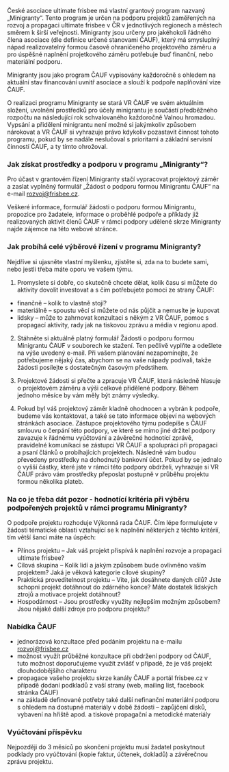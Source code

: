 <!-- TODO: doplnit aktualni zadost o minigranty -->

České asociace ultimate frisbee má vlastní grantový program nazvaný „Minigranty“. Tento program je určen na podporu projektů zaměřených na rozvoj a propagaci ultimate frisbee v ČR v jednotlivých regionech a městech směrem k širší veřejnosti. Minigranty jsou určeny pro jakéhokoli řádného člena asociace (dle definice určené stanovami ČAUF), který má smysluplný nápad realizovatelný formou časově ohraničeného projektového záměru a pro úspěšné naplnění projetkového záměru potřebuje buď finanční, nebo materiální podporu.
 
Minigranty jsou jako program ČAUF vypisovány každoročně s ohledem na aktuální stav financování uvnitř asociace a slouží k podpoře naplňování vize ČAUF. 
 
O realizaci programu Minigranty se stará VR ČAUF ve svém aktuálním složení, uvolnění prostředků pro účely minigrantu je součástí předběžného rozpočtu na následující rok schvalovaného každoročně Valnou hromadou. Vypsání a přidělení minigrantu není možné si jakýmkoliv způsobem nárokovat a VR ČAUF si vyhrazuje právo kdykoliv pozastavit činnost tohoto programu, pokud by se nadále neslučoval s prioritami a základní servisní činností ČAUF, a ty tímto ohrožoval.
 
### Jak získat prostředky a podporu v programu „Minigranty“?

Pro účast v grantovém řízení Minigranty stačí vypracovat projektový záměr a zaslat vyplněný formulář „Žádost o podporu formou Minigrantu ČAUF“ na e-mail rozvoj@frisbee.cz.
 
Veškeré informace, formulář žádosti o podporu formou Minigrantu, propozice pro žadatele, informace o proběhlé podpoře a příklady již realizovaných aktivit členů ČAUF v rámci podpory udělené skrze Minigranty najde zájemce na této webové stránce.
 
### Jak probíhá celé výběrové řízení v programu Minigranty?

Nejdříve si ujasněte vlastní myšlenku, zjistěte si, zda na to budete sami, nebo jestli třeba máte oporu ve vašem týmu.
 
1) Promyslete si dobře, co skutečně chcete dělat, kolik času si můžete do aktivity dovolit investovat a s čím potřebujete pomoci ze strany ČAUF:
- finančně – kolik to vlastně stojí?
- materiálně – spoustu věcí si můžete od nás půjčit a nemusíte je kupovat
- lidsky – může to zahrnovat konzultaci s někým z VR ČAUF, pomoc s propagací aktivity, rady jak na tiskovou zprávu a média v regionu apod.

2) Stáhněte si aktuálně platný formulář Žádosti o podporu formou Minigrantu ČAUF v souborech ke stažení. Ten pečlivě vyplňte a odešlete na výše uvedený e-mail.
Při vašem plánování nezapomínejte, že potřebujeme nějaký čas, abychom se na vaše nápady podívali, takže žádosti posílejte s dostatečným časovým předstihem.
 
3) Projektové žádosti si přečte a zpracuje VR ČAUF, která následně hlasuje o projektovém záměru a výši celkové přidělené podpory. Během jednoho měsíce by vám měly být známy výsledky.
 
4) Pokud byl váš projektový záměr kladně ohodnocen a vybrán k podpoře, budeme vás kontaktovat, a také se tato informace objeví na webových stránkách asociace. Zástupce projektového týmu podepíše s ČAUF smlouvu o čerpání této podpory, ve které se mimo jiné držitel podpory zavazuje k řádnému vyúčtování a závěrečné hodnotící zprávě, pravidelné komunikaci se zástupci VR ČAUF a spolupráci při propagaci a psaní článků o probíhajících projektech. Následně vám budou převedeny prostředky na dohodnutý bankovní účet. Pokud by se jednalo o vyšší částky, které jste v rámci této podpory obdrželi, vyhrazuje si VR ČAUF právo vám prostředky přeposlat postupně v průběhu projektu formou několika plateb.
 
### Na co je třeba dát pozor - hodnotící kritéria při výběru podpořených projektů v rámci programu Minigranty?
O podpoře projektu rozhoduje Výkonná rada ČAUF.
Čím lépe formulujete v žádosti tématické oblasti vztahující se k naplnění některých z těchto kritérií, tím větší šanci máte na úspěch:

- Přínos projektu – Jak váš projekt přispívá k naplnění rozvoje a propagaci ultimate frisbee?
- Cílová skupina – Kolik lidí a jakým způsobem bude ovlivněno vaším projektem? Jaká je věková kategorie cílové skupiny?
- Praktická proveditelnost projektu – Víte, jak dosáhnete daných cílů? Jste schopni projekt dotáhnout do zdárného konce? Máte dostatek lidských ztrojů a motivace projekt dotáhnout?
- Hospodárnost – Jsou prostředky využity nejlepším možným způsobem? Jsou nějaké další zdroje pro podporu projektu?

### Nabídka ČAUF
- jednorázová konzultace před podáním projektu na e-mailu rozvoj@frisbee.cz
- možnost využít průběžné konzultace při obdržení podpory od ČAUF, tuto možnost doporučujeme využít zvlášť v případě, že je váš projekt dlouhodobějšího charakteru
- propagace vašeho projektu skrze kanály ČAUF a portál frisbee.cz v případě dodaní podkladů z vaší strany (web, mailing list, facebook stránka ČAUF)
- na základě definované potřeby také další nefinanční materiální podporu s ohledem na dostupné materiály v době žádosti – zapůjčení disků, vybavení na hřiště apod. a tiskové propagační a metodické materiály

### Vyúčtování příspěvku
Nejpozději do 3 měsíců po skončení projektu musí žadatel poskytnout podklady pro vyúčtování (kopie faktur, účtenek, dokladů) a závěrečnou zprávu projektu.
